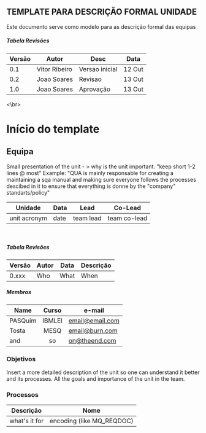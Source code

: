 ## TEMPLATE PARA DESCRIÇÃO FORMAL UNIDADE

Este documento serve como modelo para as descrição formal das equipas

##### Tabela Revisões
|Versão|Autor|Desc|Data
|---|---|---|---
|0.1|Vitor Ribeiro|Versao inicial|12 Out
|0.2|Joao Soares|Revisao|13 Out
|1.0|Joao Soares|Aprovação|13 Out

<\br>

# Início do template

## Equipa

Small presentation of the unit - > why is the unit important. "keep short 1-2 lines @ most"
Example: "QUA is mainly responsable for creating a maintaining a sqa manual and making sure everyone follows the processes descibed in it to ensure that everything is donne by the "company" standarts/policy"

Unidade | Data | Lead | Co-Lead
--- | --- | --- | ---
unit acronym | date | team lead | team co-lead

<br/>

##### Tabela Revisões 

|Versão|Autor|Data|Descrição
|---|---|---|---
|0.xxx|Who|What|When

##### Membros

Name | Curso | e-mail
--- | :---: | ---
PASQuim | IBMLEI | email@email.com
Tosta | MESQ | email@burn.com
and | so | on@theend.com

### Objetivos

Insert a more detailed description of the unit so one can understand it better and its processes.
All the goals and importance of the unit in the team.

### Processos

Descrição | Nome
--- | ---
what's it for | encoding (like MQ_REQDOC)
